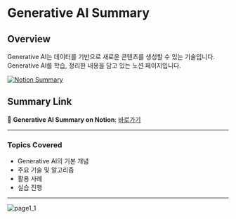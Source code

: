 # Generative AI Summary

## Overview

Generative AI는 데이터를 기반으로 새로운 콘텐츠를 생성할 수 있는 기술입니다. Generative AI를 학습, 정리한 내용을 담고 있는 노션 페이지입니다.

[![Notion Summary](https://user-images.githubusercontent.com/user-attachments/assets/1a587742-11f2-4a63-876d-9de1bb04d3b7)](https://www.notion.so/AI-1591c9ad1ab2804fb0f1d4186c35ace9)

## Summary Link

📝 **Generative AI Summary on Notion**: [바로가기](https://www.notion.so/AI-1591c9ad1ab2804fb0f1d4186c35ace9)

---

### Topics Covered

- Generative AI의 기본 개념
- 주요 기술 및 알고리즘
- 활용 사례
- 실습 진행

---

![page1_1](https://github.com/user-attachments/assets/f4e232c1-d485-419d-950d-39f9537aebbf)
